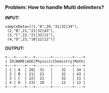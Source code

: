 ### Problem: How to handle Multi delimiters?

***INPUT:***  
```
sampleData=[(1,"A",20,"31|32|34"),
 (2,"B",21,"21|32|43"),
 (3,"C",22,"21|32|11"),
 (4,"D",23,"10|12|12")]
```
**OUTPUT:**  
```
+---+----+---+-------+---------+----+
| ID|NAME|AGE|Physics|Chemistry|Math|
+---+----+---+-------+---------+----+
| 1 | A  | 20|  31   |    32   | 34 |
| 2 | B  | 21|  21   |    32   | 43 |
| 3 | C  | 22|  21   |    32   | 11 |
| 4 | D  | 23|  10   |    12   | 12 |
+---+----+---+-------+---------+----+
```